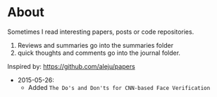 # About
Sometimes I read interesting papers, posts or code repositories.
1. Reviews and summaries go into the summaries folder
2. quick thoughts and comments go into the journal folder.

Inspired by: https://github.com/aleju/papers

- 2015-05-26: 
    - Added `The Do's and Don'ts for CNN-based Face Verification`